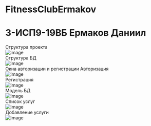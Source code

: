 # FitnessClubErmakov

<h1> 3-ИСП9-19ВБ Ермаков Даниил </h1>

Структура проекта
<br> ![image](https://user-images.githubusercontent.com/74093781/220747667-3cc3891e-d4e3-4a58-a0c5-88e3a91c8201.png)
<br>
Структура БД
<br> ![image](https://user-images.githubusercontent.com/74093781/220729460-33b76256-e35f-41c5-ab09-fb9f0a28d99c.png)
<br>
Окна авторизации и регистрации
Авторизация
<br> ![image](https://user-images.githubusercontent.com/74093781/218426412-d8b4f17a-4fb3-46d8-946f-d3bbc513482e.png)
<br>
Регистрация
<br> ![image](https://user-images.githubusercontent.com/74093781/220729558-8131678f-f5c5-4fd9-9e3a-ee1c5cd63426.png)
<br>
Модель БД
<br> ![image](https://user-images.githubusercontent.com/74093781/220729617-4bde9558-c59e-4cea-a4ae-0e72f95bc2ed.png)
<br> 
Список услуг
<br> ![image](https://user-images.githubusercontent.com/74093781/220872213-4041b690-a90e-43c4-9a04-c7a71fb609d8.png)
<br>
Добавление услуги
<br> ![image](https://user-images.githubusercontent.com/74093781/220872470-03c371ef-91f3-4737-99f2-de7fbf6c07b6.png)
